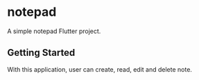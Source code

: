 # notepad

A simple notepad Flutter project.

## Getting Started

With this application, user can create, read, edit and delete note.


